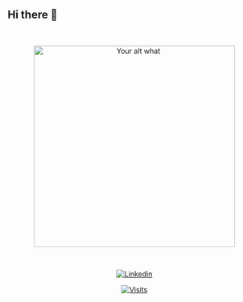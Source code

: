 ## Hi there 👋

&nbsp;<div align="center">
[<img src="https://github-readme-xi-dusky.vercel.app/api/run-spotify-status" alt="Your alt what" width="400" />](https://open.spotify.com/user/DivyangKuntar)
</div>

&nbsp;<div align="center">
 
  [![Linkedin](https://img.shields.io/badge/linked-in-369?style=flat-square&logo=linkedin&logoColor=white&color=blue)](https://www.linkedin.com/in/kuntardivyang)
 
  [![Visits](https://komarev.com/ghpvc/?username=kuntardivyang&logo=GitHub&label=github%20visits&color=336699&logoColor=white&style=flat-square)](https://github.com/kuntardivyang)
</div>
